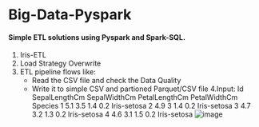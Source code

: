 # Big-Data-Pyspark
#### Simple ETL solutions using Pyspark and Spark-SQL.
1. Iris-ETL
2. Load Strategy Overwrite
3. ETL pipeline flows like:
   - Read the CSV file and check the Data Quality
   - Write it to simple CSV and partioned Parquet/CSV file
4.Input:
Id	SepalLengthCm	SepalWidthCm	PetalLengthCm	PetalWidthCm	Species
1	5.1	3.5	1.4	0.2	Iris-setosa
2	4.9	3	1.4	0.2	Iris-setosa
3	4.7	3.2	1.3	0.2	Iris-setosa
4	4.6	3.1	1.5	0.2	Iris-setosa
![image](https://user-images.githubusercontent.com/26872900/162202599-8590a42c-ae32-4788-82d6-8951ae4fa077.png)
